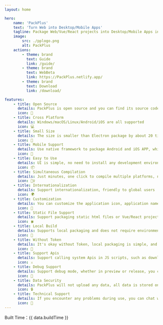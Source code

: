```yaml
---
layout: home

hero:
    name: 'PackPlus'
    text: 'Turn Web into Desktop/Mobile Apps'
    tagline: Package Web/Vue/React projects into Desktop/Mobile Apps in minutes
    image:
        src: ./pplogo.png
        alt: PackPlus
    actions:
        - theme: brand
          text: Guide
          link: /guide/
        - theme: brand
          text: WebBeta
          link: https://PackPlus.netlify.app/
        - theme: brand
          text: Download
          link: /download/

features:
    - title: Open Source
      details: PackPlus is open source and you can find its source code on GitHub
      icon: 🐙
    - title: Cross Platform
      details: Windows/macOS/Linux/Android/iOS are all supported
      icon: 💻
    - title: Small Size
      details: The size is smaller than Electron package by about 20 times (less than 5M!)
      icon: 🚀
    - title: Mobile Support
      details: Use native framework to package Android and iOS APP, which is smaller and faster
      icon: 📲
    - title: Easy to Use
      details: UI is simple, no need to install any development environment, save time and save money
      icon: 📦
    - title: Simultaneous Compilation
      details: Just minutes, one click to compile multiple platforms, no environment and time anxiety
      icon: 🧘‍♀️
    - title: Internationalization
      details: Support internationalization, friendly to global users
      icon: 🌍
    - title: Customization
      details: You can customize the application icon, application name, and inject JavaScript code
      icon: 🎨
    - title: Static File Support
      details: Support packaging static html files or Vue/React projects compiled dist
      icon: 🍀
    - title: Local Build
      details: Supports local packaging and does not require environments. only takes 30 seconds
      icon: 🍔
    - title: Without Token
      details: It's okay without Token, local packaging is simple, and no Token is needed
      icon: 🥥
    - title: Support Apis
      details: Support calling system Apis in JS scripts, such as downloading files, etc
      icon: ⚔️
    - title: Debug Support
      details: Support debug mode, whether in preview or release, you can find bugs
      icon: 🐞
    - title: Data Security
      details: PackPlus will not upload any data, all data is stored on your computer
      icon: 🔒
    - title: Technical Support
      details: If you encounter any problems during use, you can chat with us
      icon: 💬
---
```


<div :class="$style.buildInfo">
    <span :class="$style.buildTime">Built Time：{{ data.buildTime }}</span>
</div>

<script setup>
import { data } from './static/js/buildtime.data.ts'
</script>

<style module>

.buildInfo{
    display: flex;
    flex-direction: row;
    justify-content: flex-end;
    margin-top: 20px;
}

.buildTime{
    color: gray;
}
</style>
